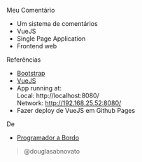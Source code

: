 Meu Comentário
- Um sistema de comentários
- VueJS
- Single Page Application
- Frontend web<br/>

Referências
- [Bootstrap](https://getbootstrap.com/docs/4.4/getting-started/download/)<br/>
- [VueJS](https://br.vuejs.org/)
-  App running at:
<br/>Local:   http://localhost:8080/
<br/>Network: http://192.168.25.52:8080/
- Fazer deploy de VueJS em Github Pages

De
- [Programador a Bordo](https://www.youtube.com/watch?v=cSa-SMVMGsE)

> @douglasabnovato